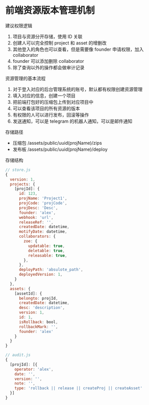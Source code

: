 # 前端资源版本管理机制

建议权限逻辑

1. 项目与资源分开存储，使用 ID 关联
2. 创建人可以完全控制 project 和 asset 的增删改
3. 其他登入的角色也可以查看，但是需要像 founder 申请权限，加入 collaborator
4. founder 可以添加删除 collaborator
5. 除了查询以外的操作都会做审计记录

资源管理的基本流程

1. 对于登入对应的后台管理系统的账号，默认都有权限创建资源管理
2. 填入对应的信息，创建一个项目
3. 把前端打包好的压缩包上传到对应项目中
4. 可以查看该项目的所有资源的版本
5. 有权限的人可以进行发布，回滚等操作
6. 发送通知，可以是 telegram 的机器人通知，可以是邮件通知

存储路径

- 压缩包 /assets/public/uuid(projName)/zips
- 发布板 /assets/public/uuid(projName)/deploy

存储结构

```js
// store.js
{
  version: 1,
  projects: {
    [projId]: {
      id: 123,
      projName: 'Project1',
      projCode: 'projCode',
      projDesc: 'Desc',
      founder: 'alex',
      webhook: 'url',
      releaseRef: '',
      createdDate: datetime,
      motifyDate: datetime,
      collaborators: {
        zoe: {
          updatable: true,
          deletable: true,
          releasable: true,
        },
      },
      deployPath: 'absulote_path',
      deployedVersion: 1,
    }
  },
  assets: {
    [assetId]: {
      belongto: projId,
      createdDate: datetime,
      desc: 'description',
      version: 1,
      id: 1,
      isRollback: bool,
      rollbackMark: '',
      founder: 'alex'
    }
  }
}
```

```js
// audit.js
{
  [projId]: [{
    operator: 'alex',
    date: '',
    version: '',
    note: '',
    type: 'rollback || release || createProj || createAsset'
  }]
}
```
